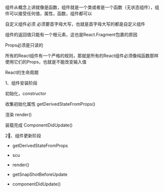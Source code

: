 组件从概念上讲就像是函数，组件就是一个类或者是一个函数（无状态组件），组件可以接受任何值，属性，函数，组件都可以

自定义组件必须 必须要首字母大写，也就是首字母大写的都是自定义组件

组件的返回值只能有一个根元素，这也是React.Fragment包裹的原因

Props必须是只读的

所有的React组件有一个严格的规则，那就是所有的React组件必须像纯函数那样使用它们的Props，也就是不能改变输入值

React的生命周期

1、组件安装阶段

初始化，constructor

收集初始化属性  getDerivedStateFromProps()

渲染 render()

装载完成 ComponentDidUpdate()


2、组件更新阶段

+ getDerivedStateFromProps

+ scu

+ render()

+ getSnapShotBeforeUpdate

+ componentDidUpdate()